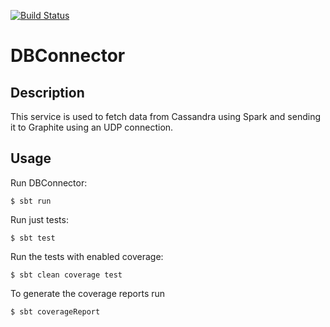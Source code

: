 [![Build Status](https://travis-ci.com/flygare/QvantelDBConnector.svg?token=B6YLB31LLNNKsSzKXpCe&branch=master)](https://travis-ci.com/flygare/QvantelDBConnector)

# DBConnector
## Description
This service is used to fetch data from Cassandra using Spark and sending it to Graphite using an UDP connection.

## Usage
Run DBConnector:
```
$ sbt run
```

Run just tests:
```
$ sbt test
```

Run the tests with enabled coverage:
```
$ sbt clean coverage test
```

To generate the coverage reports run
```
$ sbt coverageReport
```
